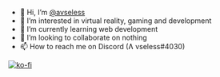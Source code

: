 - 👋 Hi, I’m <a href="https://github.com/avseless" title="tsuuny's Profile">@avseless</a>
- 👀 I’m interested in virtual reality, gaming and development
- 🌱 I’m currently learning web development
- 💞️ I’m looking to collaborate on nothing
- 📫 How to reach me on Discord (Ʌ vseless#4030)

[![ko-fi](https://ko-fi.com/img/githubbutton_sm.svg)](https://ko-fi.com/N4N2H71PM)

<!---
Tsunyka/Tsunyka is a ✨ special ✨ repository because its `README.md` (this file) appears on your GitHub profile.
You can click the Preview link to take a look at your changes.
--->
